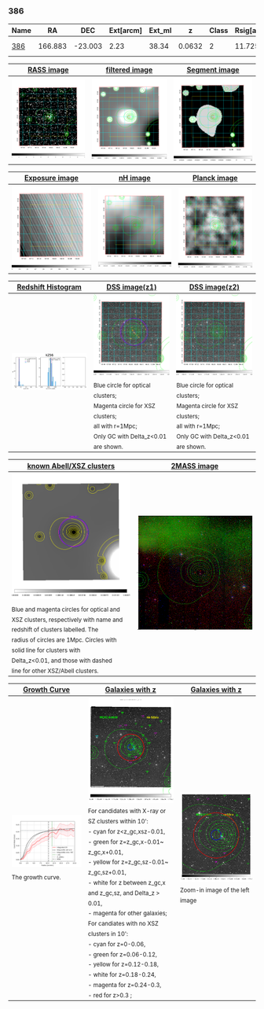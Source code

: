 <div STYLE="page-break-after: always;"></div>

### 386

|Name          |RA          |DEC      | Ext[arcm] | Ext_ml | z    | Class| Rsig[arcmin] | CRsig[c/s] | CR500[c/s] | R500[Mpc] |L500[erg/s]|F500[erg/s/cm^2]| M500[Msun]|Tx[keV]|beta|GC(XSZ,Delta_z<0.01)| GC(OPT,Delta_z<0.01)|GC|alias|
|--------------|------------|------------|---|---|-----------|--------|------|------|----|----|----|----|----|----|----|----|----|----|---|
|[386](script/386.md)     | 166.883       | -23.003       | 2.23    | 38.34   | 0.0632 | 2   | 11.725 |0.209 |0.205 |0.759 |3.445e+43 |3.579e-12 |1.321e+14 |2.593 |0.620 |Tar, |A, |Tar, A, |k256|

|[RASS image](../image/386/386_img.pdf)|[filtered image](../image/386/386_fil.pdf)|[Segment image](../image/386/386_seg.pdf)|
|-------------------|--------------------|-------------------|
| <img src="../image/386/386_img.png" width="300">  | <img src="../image/386/386_fil.png" width="300">   | <img src="../image/386/386_seg.png" width="300">  |

|[Exposure image](../image/386/386_mex.pdf)| [nH image](../image/386/386_nh.pdf)| [Planck image](../image/386/386_p.pdf)|
|-------------------|--------------------|-------------------|
|<img src="../image/386/386_mex.png" width="300">   | <img src="../image/386/386_nh.png" width="300">    | <img src="../image/386/386_p.png" width="300"> |

|[Redshift Histogram](../image/386/386_zg.pdf) | [DSS image(z1)](../image/386/386_dss_z1.pdf)      |  [DSS image(z2)](../image/386/386_dss_z2.pdf)    |
|-------------------|--------------------|-------------------|
|<img src="../image/386/386_zg.png" width="300"> |<img src="../image/386/386_dss_z1.png" width="300"> <sub><br>Blue circle for optical clusters; <br>Magenta circle for XSZ clusters; <br>all with r=1Mpc; <br>Only GC with Delta_z<0.01 are shown. </sub>| <img src="../image/386/386_dss_z2.png" width="300"><sub><br>Blue circle for optical clusters; <br>Magenta circle for XSZ clusters; <br>all with r=1Mpc; <br>Only GC with Delta_z<0.01 are shown. </sub> |

|[known Abell/XSZ clusters](../image/386/386_m.pdf) | [2MASS image](../image/386/386_2mass.pdf)      |
|-------------------|-------------------|
|<img src=../image/386/386_m.png width="300"> <sub><br>Blue and magenta circles for optical and <br>XSZ clusters, respectively with name and <br>redshift of clusters labelled. The <br>radius of circles are 1Mpc. Circles with <br>solid line for clusters with <br>Delta_z<0.01, and those with dashed <br>line for other XSZ/Abell clusters.        </sub>|<img src="../image/386/386_2mass.png" width="300">  |

|[Growth Curve](../image/386/386_gca_all.png) |[Galaxies with z](../image/386/386_opt_ned.pdf) |[Galaxies with z](../image/386/386_opt_ned_zoom.pdf) |
|-------------------|-------------------|-------------------|
| <img src="../image/386/386_gca_all.png" width="300"> <sub><br>The growth curve.</sub>| <img src=../image/386/386_opt_ned.png width="300"> <br><sub> For candidates with X-ray or SZ clusters within 10': <br> - cyan for z<z_gc,xsz-0.01, <br> - green for z=z_gc,x-0.01~ z_gc,x+0.01, <br> - yellow for z=z_gc,sz-0.01~ z_gc,sz+0.01, <br> - white for z between z_gc,x and z_gc,sz, and Delta_z > 0.01, <br> - magenta for other galaxies; <br>For candiates with no XSZ clusters in 10': <br> - cyan for z=0-0.06, <br> - green for z=0.06-0.12, <br> - yellow for z=0.12-0.18, <br> - white for z=0.18-0.24, <br> - magenta for z=0.24-0.3, <br> - red for z>0.3 ;  </sub>|<img src=../image/386/386_opt_ned_zoom.png width="300">  <br><sub> Zoom-in image of the left image</sub>|




